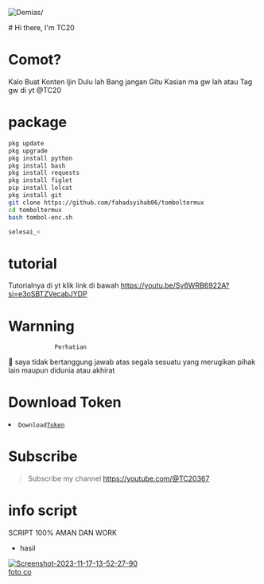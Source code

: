 <p align=left> <img src=https://komarev.com/ghpvc/?username=vindraid alt=Demias/> </p>
# Hi there, I'm TC20 

# Comot?
Kalo Buat Konten Ijin Dulu lah Bang jangan Gitu
Kasian ma gw lah atau Tag gw di yt @TC20


# package
```Bash
pkg update
pkg upgrade
pkg install python
pkg install bash
pkg install requests
pkg install figlet
pip install lolcat
pkg install git
git clone https://github.com/fahadsyihab06/tomboltermux
cd tomboltermux
bash tombol-enc.sh

selesai_<
```
# tutorial 

Tutorialnya di yt klik link di bawah
https://youtu.be/Sy6WRB6922A?si=e3oSBTZVecabJYDP

# Warnning
                 Perhatian

📢 saya tidak bertanggung jawab atas segala sesuatu yang merugikan pihak lain maupun didunia atau akhirat 

# Download Token
<li><code>Download<a href="https://tutwuri.id/9W5kfDH"  ">Token</a></code></li> 

# Subscribe 
> Subscribe my channel
> https://youtube.com/@TC20367

# info script 
SCRIPT 100% AMAN DAN WORK 
- hasil

<a href="https://ibb.co/FJ2dKZ5"><img src="https://i.ibb.co/wCV2RGS/Screenshot-2023-11-17-13-52-27-90.png" alt="Screenshot-2023-11-17-13-52-27-90" border="0"></a><br /><a target='_blank' href='https://imgbb.com/'>foto co</a><br />
